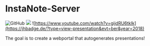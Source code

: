 # InstaNote-Server
![GitHub](https://img.shields.io/github/license/Jugendhackt/InstaNote-Server?style=flat-square) ![](https://jhbadge.de/?evt=ber&year=2018) ![https://www.youtube.com/watch?v=gijdRU6tkIk](https://jhbadge.de/?type=view-presentation&evt=ber&year=2018)

The goal is to create a webportal that autogenerates presentations!
